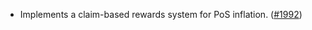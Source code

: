 - Implements a claim-based rewards system for PoS inflation.
  ([\#1992](https://github.com/anoma/namada/pull/1992))